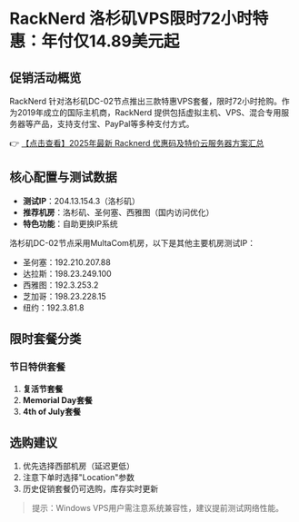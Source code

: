 # RackNerd 洛杉矶VPS限时72小时特惠：年付仅14.89美元起

## 促销活动概览
RackNerd 针对洛杉矶DC-02节点推出三款特惠VPS套餐，限时72小时抢购。作为2019年成立的国际主机商，RackNerd 提供包括虚拟主机、VPS、混合专用服务器等产品，支持支付宝、PayPal等多种支付方式。

👉 [【点击查看】2025年最新 Racknerd 优惠码及特价云服务器方案汇总](https://bit.ly/Rack_Nerd)

## 核心配置与测试数据
- **测试IP**：204.13.154.3（洛杉矶）
- **推荐机房**：洛杉矶、圣何塞、西雅图（国内访问优化）
- **特色功能**：自助更换IP系统

洛杉矶DC-02节点采用MultaCom机房，以下是其他主要机房测试IP：
- 圣何塞：192.210.207.88
- 达拉斯：198.23.249.100  
- 西雅图：192.3.253.2
- 芝加哥：198.23.228.15
- 纽约：192.3.81.8

## 限时套餐分类
### 节日特供套餐
1. **复活节套餐**
2. **Memorial Day套餐**  
3. **4th of July套餐**

## 选购建议
1. 优先选择西部机房（延迟更低）
2. 注意下单时选择"Location"参数
3. 历史促销套餐仍可选购，库存实时更新

> 提示：Windows VPS用户需注意系统兼容性，建议提前测试网络性能。